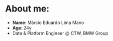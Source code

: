 # About me:

* **Name**: Márcio Eduardo Lima Mano
* **Age**: 24y
* Data & Platform Engineer @ CTW, BMW Group 
